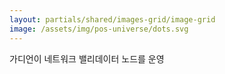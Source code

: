 ```yaml
---
layout: partials/shared/images-grid/image-grid
image: /assets/img/pos-universe/dots.svg
---
```


가디언이 네트워크 밸리데이터 노드를 운영
